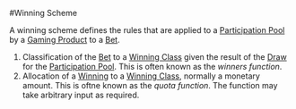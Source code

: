 #Winning Scheme

A winning scheme defines the rules that are applied to a [Participation Pool](participation-pool) by a [Gaming Product](gaming-product) to a [Bet](bet).

1. Classification of the [Bet](bet) to a [Winning Class](winning-class) given the result of the [Draw](draw) for the [Participation Pool](participation-pool). This is often known as the _winners function_.
2. Allocation of a [Winning](winning) to a [Winning Class](winning-class), normally a monetary amount. This is oftne known as the _quota function_. The function may take arbitrary input as required.


